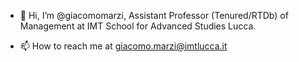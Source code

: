 - 👋 Hi, I’m @giacomomarzi, Assistant Professor (Tenured/RTDb) of Management at IMT School for Advanced Studies Lucca. 

- 📫 How to reach me at giacomo.marzi@imtlucca.it

<!---
giacomomarzi/giacomomarzi is a ✨ special ✨ repository because its `README.md` (this file) appears on your GitHub profile.
You can click the Preview link to take a look at your changes.
--->
